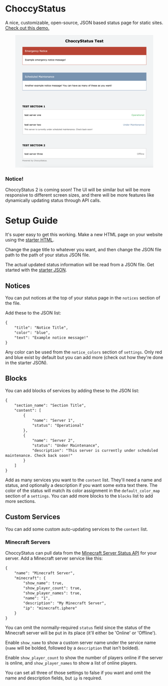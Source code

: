 # ChoccyStatus

A nice, customizable, open-source, JSON based status page for static sites. [Check out this demo.](https://online.dilanxd.com/ChoccyStatus/test/choccytest.html)

<p align="center">
<img src="ChoccyStatusImage.png" width="440" height="423">
</p>

### Notice!
ChoccyStatus 2 is coming soon! The UI will be similar but will be more responsive to different screen sizes, and there will be more features like dynamically updating status through API calls.


# Setup Guide

It's super easy to get this working. Make a new HTML page on your website using the [starter HTML](starter/status.html).

Change the page title to whatever you want, and then change the JSON file path to the path of your status JSON file.

The actual updated status information will be read from a JSON file. Get started with the [starter JSON](starter/status.json).

## Notices

You can put notices at the top of your status page in the `notices` section of the file.

Add these to the JSON list:
```
{
    "title": "Notice Title",
    "color": "blue",
    "text": "Example notice message!"
}
```
Any color can be used from the `notice_colors` section of `settings`. Only red and blue exist by default but you can add more (check out how they're done in the starter JSON).


## Blocks

You can add blocks of services by adding these to the JSON list:
```
{
    "section_name": "Section Title",
    "content": [
        {
            "name": "Server 1",
            "status": "Operational"
        },
        {
            "name": "Server 2",
            "status": "Under Maintenance",
            "description": "This server is currently under scheduled maintenance. Check back soon!"
        }
    ]
}
```
Add as many services you want to the `content` list. They'll need a name and status, and optionally a description if you want some extra text there. The color of the status will match its color assignment in the `default_color_map` section of a `settings`. You can add more blocks to the `blocks` list to add more sections.


## Custom Services

You can add some custom auto-updating services to the `content` list.

### Minecraft Servers

ChoccyStatus can pull data from the [Minecraft Server Status API](https://api.mcsrvstat.us/) for your server. Add a Minecraft server service like this:
```
{
    "name": "Minecraft Server",
    "minecraft": {
        "show_name": true,
        "show_player_count": true,
        "show_player_names": true,
        "name": "1",
        "description": "My Minecraft Server",
        "ip": "minecraft.iphere"
    }
}
```
You can omit the normally-required `status` field since the status of the Minecraft server will be put in its place (it'll either be 'Online' or 'Offline').

Enable `show_name` to show a custom server name under the service name (`name` will be bolded, followed by a `description` that isn't bolded).

Enable `show_player_count` to show the number of players online if the server is online, and `show_player_names` to show a list of online players.

You can set all three of those settings to false if you want and omit the name and description fields, but `ip` is required.
